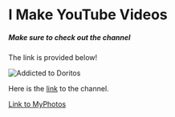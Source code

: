 # I Make YouTube Videos

##### Make sure to check out the channel
The link is provided below!

![Addicted to Doritos](https://yt3.ggpht.com/tIVCvS7ELOYEMKKifhlpNY8vmKeaozhAwIitH5z-xfdbAc_TSD4yYePF_MgJkhBGCzbeTlh-rZO9=s1440-c-fcrop64=1,38000000c7ffffff-nd)


Here is the  [link](http://youtube.com/c/sebantu) to the channel.

[Link to MyPhotos](MyPhotos.md)
